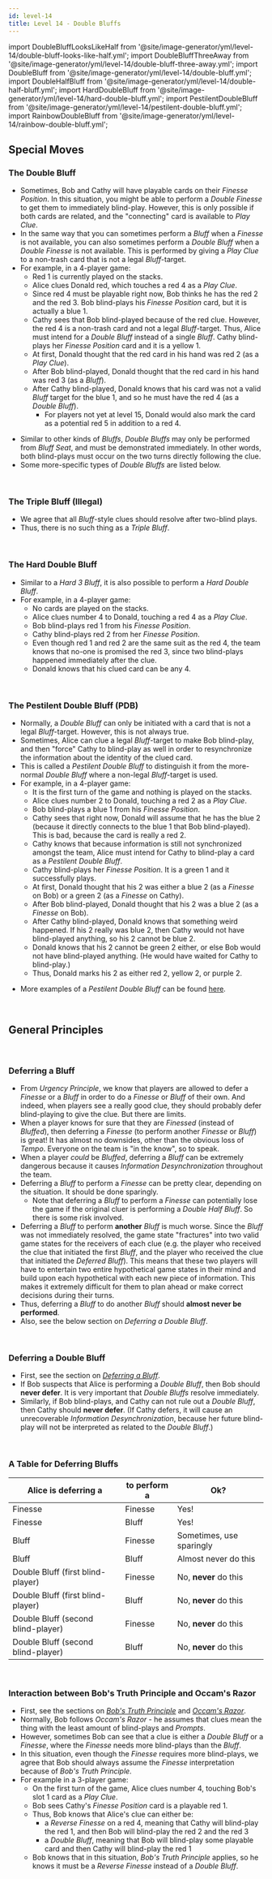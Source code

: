 ```yaml
---
id: level-14
title: Level 14 - Double Bluffs
---
```


import DoubleBluffLooksLikeHalf from '@site/image-generator/yml/level-14/double-bluff-looks-like-half.yml';
import DoubleBluffThreeAway from '@site/image-generator/yml/level-14/double-bluff-three-away.yml';
import DoubleBluff from '@site/image-generator/yml/level-14/double-bluff.yml';
import DoubleHalfBluff from '@site/image-generator/yml/level-14/double-half-bluff.yml';
import HardDoubleBluff from '@site/image-generator/yml/level-14/hard-double-bluff.yml';
import PestilentDoubleBluff from '@site/image-generator/yml/level-14/pestilent-double-bluff.yml';
import RainbowDoubleBluff from '@site/image-generator/yml/level-14/rainbow-double-bluff.yml';

## Special Moves

### The Double Bluff

- Sometimes, Bob and Cathy will have playable cards on their _Finesse Position_. In this situation, you might be able to perform a _Double Finesse_ to get them to immediately blind-play. However, this is only possible if both cards are related, and the "connecting" card is available to _Play Clue_.
- In the same way that you can sometimes perform a _Bluff_ when a _Finesse_ is not available, you can also sometimes perform a _Double Bluff_ when a _Double Finesse_ is not available. This is performed by giving a _Play Clue_ to a non-trash card that is not a legal _Bluff_-target.
- For example, in a 4-player game:
  - Red 1 is currently played on the stacks.
  - Alice clues Donald red, which touches a red 4 as a _Play Clue_.
  - Since red 4 must be playable right now, Bob thinks he has the red 2 and the red 3. Bob blind-plays his _Finesse Position_ card, but it is actually a blue 1.
  - Cathy sees that Bob blind-played because of the red clue. However, the red 4 is a non-trash card and not a legal _Bluff_-target. Thus, Alice must intend for a _Double Bluff_ instead of a single _Bluff_. Cathy blind-plays her _Finesse Position_ card and it is a yellow 1.
  - At first, Donald thought that the red card in his hand was red 2 (as a _Play Clue_).
  - After Bob blind-played, Donald thought that the red card in his hand was red 3 (as a _Bluff_).
  - After Cathy blind-played, Donald knows that his card was not a valid _Bluff_ target for the blue 1, and so he must have the red 4 (as a _Double Bluff_).
    - For players not yet at level 15, Donald would also mark the card as a potential red 5 in addition to a red 4.

<DoubleBluff />

- Similar to other kinds of _Bluffs_, _Double Bluffs_ may only be performed from _Bluff Seat_, and must be demonstrated immediately. In other words, both blind-plays must occur on the two turns directly following the clue.
- Some more-specific types of _Double Bluffs_ are listed below.

<br />

### The Triple Bluff (Illegal)

- We agree that all _Bluff_-style clues should resolve after two-blind plays.
- Thus, there is no such thing as a _Triple Bluff_.

<br />

### The Hard Double Bluff

- Similar to a _Hard 3 Bluff_, it is also possible to perform a _Hard Double Bluff_.
- For example, in a 4-player game:
  - No cards are played on the stacks.
  - Alice clues number 4 to Donald, touching a red 4 as a _Play Clue_.
  - Bob blind-plays red 1 from his _Finesse Position_.
  - Cathy blind-plays red 2 from her _Finesse Position_.
  - Even though red 1 and red 2 are the same suit as the red 4, the team knows that no-one is promised the red 3, since two blind-plays happened immediately after the clue.
  - Donald knows that his clued card can be any 4.

<HardDoubleBluff />

<br />

### The Pestilent Double Bluff (PDB)

- Normally, a _Double Bluff_ can only be initiated with a card that is not a legal _Bluff_-target. However, this is not always true.
- Sometimes, Alice can clue a legal _Bluff_-target to make Bob blind-play, and then "force" Cathy to blind-play as well in order to resynchronize the information about the identity of the clued card.
- This is called a _Pestilent Double Bluff_ to distinguish it from the more-normal _Double Bluff_ where a non-legal _Bluff_-target is used.
- For example, in a 4-player game:
  - It is the first turn of the game and nothing is played on the stacks.
  - Alice clues number 2 to Donald, touching a red 2 as a _Play Clue_.
  - Bob blind-plays a blue 1 from his _Finesse Position_.
  - Cathy sees that right now, Donald will assume that he has the blue 2 (because it directly connects to the blue 1 that Bob blind-played). This is bad, because the card is really a red 2.
  - Cathy knows that because information is still not synchronized amongst the team, Alice must intend for Cathy to blind-play a card as a _Pestilent Double Bluff_.
  - Cathy blind-plays her _Finesse Position_. It is a green 1 and it successfully plays.
  - At first, Donald thought that his 2 was either a blue 2 (as a _Finesse_ on Bob) or a green 2 (as a _Finesse_ on Cathy).
  - After Bob blind-played, Donald thought that his 2 was a blue 2 (as a _Finesse_ on Bob).
  - After Cathy blind-played, Donald knows that something weird happened. If his 2 really was blue 2, then Cathy would not have blind-played anything, so his 2 cannot be blue 2.
  - Donald knows that his 2 cannot be green 2 either, or else Bob would not have blind-played anything. (He would have waited for Cathy to blind-play.)
  - Thus, Donald marks his 2 as either red 2, yellow 2, or purple 2.

<PestilentDoubleBluff />

- More examples of a _Pestilent Double Bluff_ can be found [here](examples/pestilent-double-bluff.md).

<br />

## General Principles

<br />

### Deferring a Bluff

- From _Urgency Principle_, we know that players are allowed to defer a _Finesse_ or a _Bluff_ in order to do a _Finesse_ or _Bluff_ of their own. And indeed, when players see a really good clue, they should probably defer blind-playing to give the clue. But there are limits.
- When a player knows for sure that they are _Finessed_ (instead of _Bluffed_), then deferring a _Finesse_ (to perform another _Finesse_ or _Bluff_) is great! It has almost no downsides, other than the obvious loss of _Tempo_. Everyone on the team is "in the know", so to speak.
- When a player _could_ be _Bluffed_, deferring a _Bluff_ can be extremely dangerous because it causes _Information Desynchronization_ throughout the team.
- Deferring a _Bluff_ to perform a _Finesse_ can be pretty clear, depending on the situation. It should be done sparingly.
  - Note that deferring a _Bluff_ to perform a _Finesse_ can potentially lose the game if the original cluer is performing a _Double Half Bluff_. So there is some risk involved.
- Deferring a _Bluff_ to perform **another** _Bluff_ is much worse. Since the _Bluff_ was not immediately resolved, the game state "fractures" into two valid game states for the receivers of each clue (e.g. the player who received the clue that initiated the first _Bluff_, and the player who received the clue that initiated the _Deferred Bluff_). This means that these two players will have to entertain two entire hypothetical game states in their mind and build upon each hypothetical with each new piece of information. This makes it extremely difficult for them to plan ahead or make correct decisions during their turns.
- Thus, deferring a _Bluff_ to do another _Bluff_ should **almost never be performed**.
- Also, see the below section on _Deferring a Double Bluff_.

<br />

### Deferring a Double Bluff

- First, see the section on _[Deferring a Bluff](#deferring-a-bluff)_.
- If Bob suspects that Alice is performing a _Double Bluff_, then Bob should **never defer**. It is very important that _Double Bluffs_ resolve immediately.
- Similarly, if Bob blind-plays, and Cathy can not rule out a _Double Bluff_, then Cathy should **never defer**. (If Cathy defers, it will cause an unrecoverable _Information Desynchronization_, because her future blind-play will not be interpreted as related to the _Double Bluff_.)

<br />

### A Table for Deferring Bluffs

| Alice is deferring a               | to perform a | Ok?                      |
| ---------------------------------- | ------------ | ------------------------ |
| Finesse                            | Finesse      | Yes!                     |
| Finesse                            | Bluff        | Yes!                     |
| Bluff                              | Finesse      | Sometimes, use sparingly |
| Bluff                              | Bluff        | Almost never do this     |
| Double Bluff (first blind-player)  | Finesse      | No, **never** do this    |
| Double Bluff (first blind-player)  | Bluff        | No, **never** do this    |
| Double Bluff (second blind-player) | Finesse      | No, **never** do this    |
| Double Bluff (second blind-player) | Bluff        | No, **never** do this    |

<br />

### Interaction between Bob's Truth Principle and Occam's Razor

- First, see the sections on _[Bob's Truth Principle](level-10.md#bobs-truth-principle-part-1)_ and _[Occam's Razor](level-10.md#clue-interpretation--occams-razor)_.
- Normally, Bob follows _Occam's Razor_ - he assumes that clues mean the thing with the least amount of blind-plays and _Prompts_.
- However, sometimes Bob can see that a clue is either a _Double Bluff_ or a _Finesse_, where the _Finesse_ needs more blind-plays than the _Bluff_.
- In this situation, even though the _Finesse_ requires more blind-plays, we agree that Bob should always assume the _Finesse_ interpretation because of _Bob's Truth Principle_.
- For example in a 3-player game:
  - On the first turn of the game, Alice clues number 4, touching Bob's slot 1 card as a _Play Clue_.
  - Bob sees Cathy's _Finesse Position_ card is a playable red 1.
  - Thus, Bob knows that Alice's clue can either be:
    - a _Reverse Finesse_ on a red 4, meaning that Cathy will blind-play the red 1, and then Bob will blind-play the red 2 and the red 3
    - a _Double Bluff_, meaning that Bob will blind-play some playable card and then Cathy will blind-play the red 1
  - Bob knows that in this situation, _Bob's Truth Principle_ applies, so he knows it must be a _Reverse Finesse_ instead of a _Double Bluff_.

<br />

